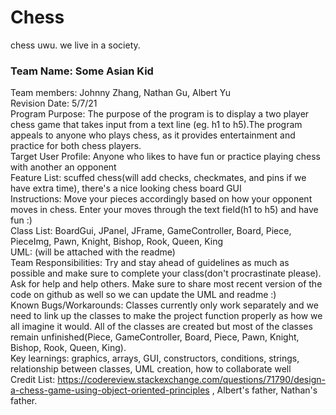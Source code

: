 # Chess
chess uwu.
we live in a society.

### Team Name: Some Asian Kid
Team members: Johnny Zhang, Nathan Gu, Albert Yu\
Revision Date: 5/7/21\
Program Purpose: The purpose of the program is to display a two player chess game that takes input from a text line (eg. h1 to h5).The program appeals to anyone who plays chess, as it provides entertainment and practice for both chess players. \
Target User Profile: Anyone who likes to have fun or practice playing chess with another an opponent\
Feature List: scuffed chess(will add checks, checkmates, and pins if we have extra time), there's a nice looking chess board GUI\
Instructions: Move your pieces accordingly based on how your opponent moves in chess. Enter your moves through the text field(h1 to h5) and have fun :)\
Class List: BoardGui, JPanel, JFrame, GameController, Board, Piece, PieceImg, Pawn, Knight, Bishop, Rook, Queen, King\
UML: (will be attached with the readme)\
Team Responsibilities: Try and stay ahead of guidelines as much as possible and make sure to complete your class(don't procrastinate please). Ask for help and help others. Make sure to share most recent version of the code on github as well so we can update the UML and readme :) \
Known Bugs/Workarounds: Classes currently only work separately and we need to link up the classes to make the project function properly as how we all imagine it would. All of the classes are created but most of the classes remain unfinished(Piece, GameController, Board, Piece, Pawn, Knight, Bishop, Rook, Queen, King). \
Key learnings: graphics, arrays, GUI, constructors, conditions, strings, relationship between classes, UML creation, how to collaborate well \
Credit List: https://codereview.stackexchange.com/questions/71790/design-a-chess-game-using-object-oriented-principles , Albert's father, Nathan's father.
